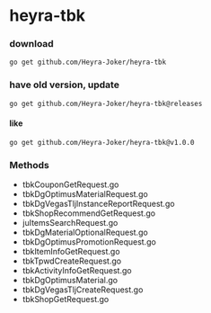 # heyra-tbk

### download
`go get github.com/Heyra-Joker/heyra-tbk`

### have old version, update
`go get github.com/Heyra-Joker/heyra-tbk@releases`

#### like
`go get github.com/Heyra-Joker/heyra-tbk@v1.0.0`

### Methods

- tbkCouponGetRequest.go
- tbkDgOptimusMaterialRequest.go
- tbkDgVegasTljInstanceReportRequest.go
- tbkShopRecommendGetRequest.go
- juItemsSearchRequest.go
- tbkDgMaterialOptionalRequest.go
- tbkDgOptimusPromotionRequest.go
- tbkItemInfoGetRequest.go
- tbkTpwdCreateRequest.go
- tbkActivityInfoGetRequest.go
- tbkDgOptimusMaterial.go
- tbkDgVegasTljCreateRequest.go
- tbkShopGetRequest.go


